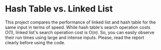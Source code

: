 # Hash Table vs. Linked List
This project compares the performance of linked list and hash table for the same input in terms of speed. While hash table's search operation costs O(1), linked list's search operation cost is O(n). So, you can easily observe their run times using large and intense inputs. Please, read the report clearly before using the code.
